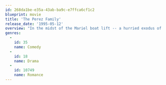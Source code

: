 ```yaml
---
id: 268da1be-e35a-43ab-ba9c-e7ffca6cf1c2
blueprint: movie
title: 'The Perez Family'
release_date: '1995-05-12'
overview: "In the midst of the Mariel boat lift -- a hurried exodus of refugees from Cuba going to America -- an immigration clerk accidentally presumes that dissident Juan Raul Perez and Dorita Evita Perez are married. United by their last name and a mutual resolve to emigrate, Dorita and Juan agree to play along. But it gets complicated when the two begin falling for each other just as Juan reunites with his wife, Carmela, whom he hasn't seen in decades."
genres:
  -
    id: 35
    name: Comedy
  -
    id: 18
    name: Drama
  -
    id: 10749
    name: Romance
---
```

